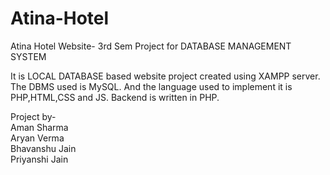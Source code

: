 # Atina-Hotel
Atina Hotel Website- 3rd Sem Project for DATABASE MANAGEMENT SYSTEM

It is LOCAL DATABASE based website project created using XAMPP server.
The DBMS used is MySQL.
And the language used to implement it is PHP,HTML,CSS and JS.
Backend is written in PHP.

Project by- \
Aman Sharma \
Aryan Verma \
Bhavanshu Jain  \
Priyanshi Jain 
